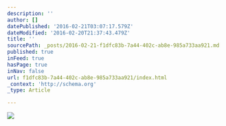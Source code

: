 ```yaml
---
description: ''
author: []
datePublished: '2016-02-21T03:07:17.579Z'
dateModified: '2016-02-20T21:37:43.479Z'
title: ''
sourcePath: _posts/2016-02-21-f1dfc83b-7a44-402c-ab8e-985a733aa921.md
published: true
inFeed: true
hasPage: true
inNav: false
url: f1dfc83b-7a44-402c-ab8e-985a733aa921/index.html
_context: 'http://schema.org'
_type: Article

---
```

![](https://the-grid-user-content.s3-us-west-2.amazonaws.com/d796dce0-c325-4e2d-83c7-6a0b530e819a.png)